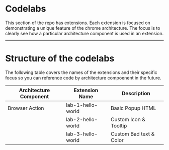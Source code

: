 # Codelabs
This section of the repo has extensions. Each extension is focused on demonstrating a unique feature of the chrome architecture.  The focus is to clearly see how a particular architecture component is used in an extension.
***

# Structure of the codelabs
The following table covers the names of the extensions and their specific focus so you can reference code by architecture compoenent in the future.

|Architecture Component| Extension Name | Description      |
|----------------------|----------------|------------------|
| Browser Action | lab-1-hello-world | Basic Popup HTML    |
|                | lab-2-hello-world | Custom Icon & Tooltip|
|                | lab-3-hello-world | Custom Bad text & Color|